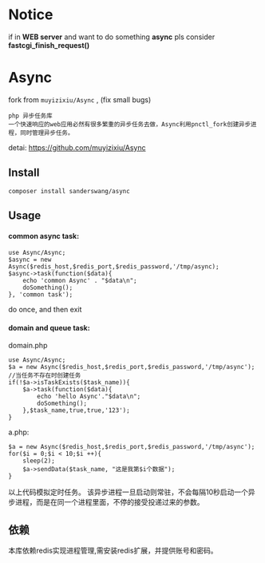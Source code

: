 # Notice
if in **WEB server** and want to do something  **async**
 pls consider **fastcgi_finish_request()**



#



# Async
fork from  ```muyizixiu/Async```  , (fix small bugs)


```
php 异步任务库
一个快速响应的web应用必然有很多繁重的异步任务去做，Async利用pnctl_fork创建异步进程，同时管理异步任务。
```
detai: https://github.com/muyizixiu/Async



## Install
```
composer install sanderswang/async
```



## Usage 

#### common async task: 
```
use Async/Async;
$async = new Async($redis_host,$redis_port,$redis_password,'/tmp/async);
$async->task(function($data){
    echo 'common Async' . "$data\n";
    doSomething();
}, 'common task');
```
do once, and then exit


####

#### domain and queue task: 

 domain.php
```
use Async/Async;
$a = new Async($redis_host,$redis_port,$redis_password,'/tmp/async');
//当任务不存在时创建任务
if(!$a->isTaskExists($task_name)){
    $a->task(function($data){
        echo 'hello Async'."$data\n";
        doSomething();
    },$task_name,true,true,'123');
}
```


a.php: 
```
$a = new Async($redis_host,$redis_port,$redis_password,'/tmp/async');
for($i = 0;$i < 10;$i ++){
    sleep(2);
    $a->sendData($task_name, "这是我第$i个数据");
}
```
以上代码模拟定时任务。
该异步进程一旦启动则常驻，不会每隔10秒启动一个异步进程，而是在同一个进程里面，不停的接受投递过来的参数。

## 依赖
本库依赖redis实现进程管理,需安装redis扩展，并提供账号和密码。
